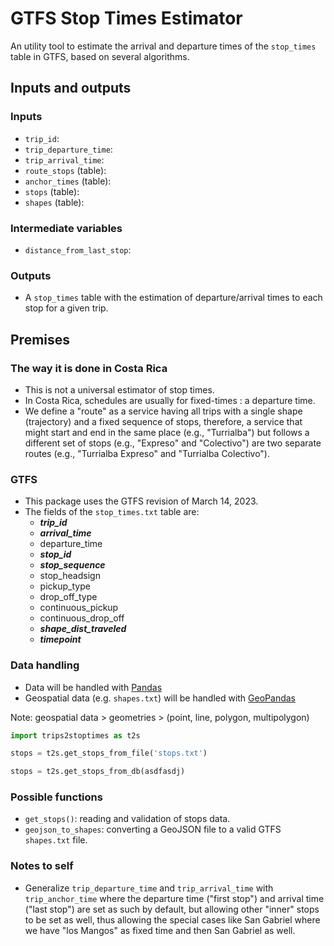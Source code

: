 # GTFS Stop Times Estimator

An utility tool to estimate the arrival and departure times of the `stop_times` table in GTFS, based on several algorithms.

## Inputs and outputs

### Inputs

- `trip_id`:
- `trip_departure_time`:
- `trip_arrival_time`:
- `route_stops` (table):
- `anchor_times` (table):
- `stops` (table):
- `shapes` (table):

### Intermediate variables

- `distance_from_last_stop`: 

### Outputs

- A `stop_times` table with the estimation of departure/arrival times to each stop for a given trip.


## Premises

### The way it is done in Costa Rica

- This is not a universal estimator of stop times.
- In Costa Rica, schedules are usually for fixed-times : a departure time.
- We define a "route" as a service having all trips with a single shape (trajectory) and a fixed sequence of stops, therefore, a service that might start and end in the same place (e.g., "Turrialba") but follows a different set of stops (e.g., "Expreso" and "Colectivo") are two separate routes (e.g., "Turrialba Expreso" and "Turrialba Colectivo").

### GTFS

- This package uses the GTFS revision of March 14, 2023.
- The fields of the `stop_times.txt` table are:
    - ***trip_id***
    - ***arrival_time***
    - departure_time
    - ***stop_id***
    - ***stop_sequence***
    - stop_headsign
    - pickup_type
    - drop_off_type
    - continuous_pickup
    - continuous_drop_off
    - ***shape_dist_traveled***
    - ***timepoint***

### Data handling

- Data will be handled with [Pandas](https://pandas.pydata.org/)
- Geospatial data (e.g. `shapes.txt`) will be handled with [GeoPandas](https://geopandas.org/)

Note: geospatial data > geometries > (point, line, polygon, multipolygon)


```python
import trips2stoptimes as t2s

stops = t2s.get_stops_from_file('stops.txt')

stops = t2s.get_stops_from_db(asdfasdj)
```

### Possible functions

- `get_stops()`: reading and validation of stops data.
- `geojson_to_shapes`: converting a GeoJSON file to a valid GTFS `shapes.txt` file.

### Notes to self

- Generalize `trip_departure_time` and `trip_arrival_time` with `trip_anchor_time` where the departure time ("first stop") and arrival time ("last stop") are set as such by default, but allowing other "inner" stops to be set as well, thus allowing the special cases like San Gabriel where we have "los Mangos" as fixed time and then San Gabriel as well.